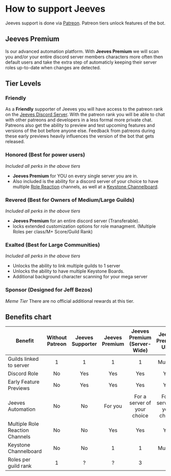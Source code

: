 # How to support Jeeves

Jeeves support is done via [Patreon](https://www.patreon.com/JeevesBot). Patreon tiers unlock features of the bot.

## Jeeves Premium
Is our advanced automation platform. With **Jeeves Premium** we will scan you and/or your entire discord server members characters more often then default users and take the extra step of automaticly keeping their server roles up-to-date when changes are detected. 
## Tier Levels

### Friendly 

As a **Friendly** supporter of Jeeves you will have access to the patreon rank on the [Jeeves Discord Server](https://www.jeeves.bot/discord). 
With the patreon rank you will be able to chat with other patreons and developers in a less formal more private chat.
Patreons also get the ability to preview and test upcoming features and versions of the bot before anyone else.
Feedback from patreons during these early previews heavily influences the version of the bot that gets released.


### Honored (Best for power users)

*Included all perks in the above tiers*

* **Jeeves Premium** for YOU on every single server you are in.
* Also included is the ability for a discord server of your choice to have multiple [Role Reaction](../commands/admin/rolereaction.md) channels, as well at a [Keystone Channelboard](Setting-Up-A-Board.md).
### Revered (Best for Owners of Medium/Large Guilds)

*Included all perks in the above tiers*

* **Jeeves Premium** for an entire discord server (Transferable).
* locks extended customization options for role managment. (Multiple Roles per class/M+ Score/Guild Rank)
### Exalted (Best for Large Communities)

*Included all perks in the above tiers*

* Unlocks the ability to link multiple guilds to 1 server
* Unlocks the ability to have multiple Keystone Boards.
* Additional background character scanning for your mega server

### Sponsor (Designed for Jeff Bezos)
*Meme Tier* 
There are no official additional rewards at this tier. 


## Benefits chart

 |Benefit|Without Patreon|Jeeves Supporter|Jeeves Premium|Jeeves Premium (Server-Wide)|Jeeves Premium Ultra|
 |----------------|:--------------:|:--------------:|:--------------:|:--------------:|:--------------:|
|Guilds linked to server|1|1|1|1|Multiple|
|Discord Role|No|Yes|Yes|Yes|Yes|
|Early Feature Previews|No|Yes|Yes|Yes|Yes|
|Jeeves Automation|No|No|For you|For a server of your choice|For a server of your choice|
|Multiple Role Reaction Channels|No|No|Yes|Yes|Yes|
|Keystone Channelboard|No|No|1|1|Multiple|
|Roles per guild rank|1|?|?|3|?|